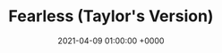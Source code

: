 ---
layout: none
title: "Fearless (Taylor&#39;s Version)"
artist: "Taylor Swift"
secondary_artists: ""
art: "taylor-swift-fearless--taylor-s-version-.jpg"
spotify_url: https://open.spotify.com/album/4hDok0OAJd57SGIT8xuWJH
date: 2021-04-09 01:00:00 +0000
categories: album
tags: []
---